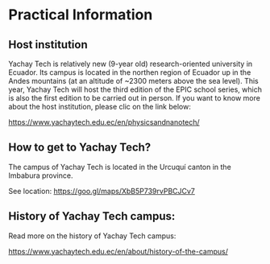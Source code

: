 # Practical Information

## Host institution

Yachay Tech is relatively new (9-year old) research-oriented university in Ecuador. Its campus is located in the northen region of Ecuador up in the Andes mountains (at an altitude of ~2300 meters above the sea level). This year, Yachay Tech will host the third edition of the EPIC school series, which is also the first edition to be carried out in person. If you want to know more about the host institution, please clic on the link below:

https://www.yachaytech.edu.ec/en/physicsandnanotech/

## How to get to Yachay Tech?

The campus of Yachay Tech is located in the Urcuquí canton in the Imbabura province.

See location: https://goo.gl/maps/XbB5P739rvPBCJCv7

## History of Yachay Tech campus:

Read more on the history of Yachay Tech campus:

https://www.yachaytech.edu.ec/en/about/history-of-the-campus/
